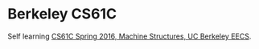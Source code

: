 # Berkeley CS61C 
Self learning [CS61C Spring 2016, Machine Structures, UC Berkeley EECS](http://inst.cs.berkeley.edu/~cs61c/sp16/#calendar).